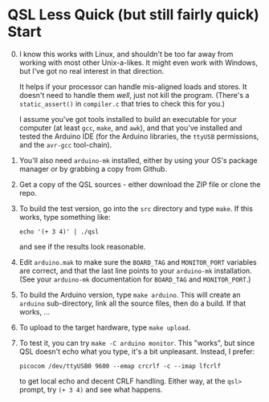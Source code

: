 # QSL Less Quick (but still fairly quick) Start

0)  I know this works with Linux, and shouldn't be too far away from
    working with most other Unix-a-likes.  It might even work with
    Windows, but I've got no real interest in that direction.

    It helps if your processor can handle mis-aligned loads and
    stores.  It doesn't need to handle them _well_, just not kill the
    program.  (There's a `static_assert()` in `compiler.c` that
    tries to check this for you.)
    
    I assume you've got tools installed to build an executable
    for your computer (at least `gcc`, `make`, and `awk`), and
    that you've installed and tested the Arduino IDE (for the
    Arduino libraries, the `ttyUSB` permissions,  and the `avr-gcc`
    tool-chain).

1)  You'll also need `arduino-mk` installed, either by using your
    OS's package manager or by grabbing a copy from Github.

2)  Get a copy of the QSL sources - either download the ZIP file or
    clone the repo.

3)  To build the test version, go into the `src` directory and type
    `make`. If this works, type something like:

        echo '(+ 3 4)' | ./qsl

    and see if the results look reasonable.

4)  Edit `arduino.mak` to make sure the `BOARD_TAG` and `MONITOR_PORT`
    variables are correct, and that the last line points to your
    `arduino-mk` installation.  (See your `arduino-mk` documentation
    for `BOARD_TAG` and `MONITOR_PORT`.)

5)  To build the Arduino version, type `make arduino`.  This will
    create an `arduino` sub-directory, link all the source files, then
    do a build.  If that works, ...

6)  To upload to the target hardware, type `make upload`.

7)  To test it, you can try `make -C arduino monitor`.  This "works",
    but since QSL doesn't echo what you type, it's a bit unpleasant.
    Instead, I prefer:

        picocom /dev/ttyUSB0 9600 --emap crcrlf -c --imap lfcrlf

    to get local echo and decent CRLF handling.  Either way, at the
    `qsl>` prompt, try `(+ 3 4)` and see what happens.
